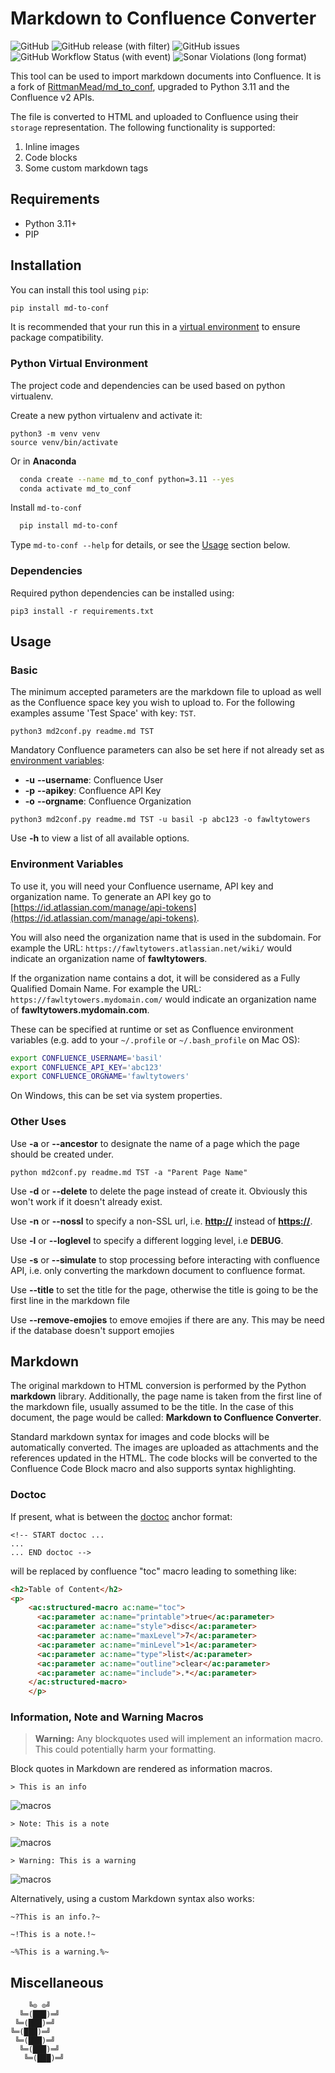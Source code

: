 # Markdown to Confluence Converter

![GitHub](https://img.shields.io/github/license/spyder007/md_to_conf)
![GitHub release (with filter)](https://img.shields.io/github/v/release/spyder007/md_to_conf)
![GitHub issues](https://img.shields.io/github/issues/spyder007/md_to_conf)
![GitHub Workflow Status (with event)](https://img.shields.io/github/actions/workflow/status/spyder007/md_to_conf/build.yml)
![Sonar Violations (long format)](https://img.shields.io/sonar/violations/spyder007_md_to_conf?server=https%3A%2F%2Fsonarcloud.io)


This tool can be used to import markdown documents into Confluence.  It is a fork of [RittmanMead/md_to_conf](https://github.com/RittmanMead/md_to_conf), upgraded to Python 3.11 and the Confluence v2 APIs.

The file is converted to HTML and uploaded to Confluence using their `storage` representation.  The following functionality is supported:

1. Inline images
2. Code blocks
3. Some custom markdown tags


## Requirements

* Python 3.11+
* PIP

## Installation

You can install this tool using `pip`:

```bash
pip install md-to-conf
```

It is recommended that your run this in a [virtual environment](#python-virtual-environment) to ensure package compatibility.

### Python Virtual Environment

The project code and dependencies can be used based on python virtualenv.

Create a new python virtualenv and activate it:

```less
python3 -m venv venv
source venv/bin/activate
```

Or in **Anaconda**

```bash
  conda create --name md_to_conf python=3.11 --yes
  conda activate md_to_conf
```

Install `md-to-conf`


```bash
  pip install md-to-conf
```

Type `md-to-conf --help` for details, or see the [Usage](#usage) section below.


### Dependencies

Required python dependencies can be installed using:

```less
pip3 install -r requirements.txt
```

## Usage

### Basic

The minimum accepted parameters are the markdown file to upload as well as the Confluence space key you wish to upload to. For the following examples assume 'Test Space' with key: `TST`.

```less
python3 md2conf.py readme.md TST
```

Mandatory Confluence parameters can also be set here if not already set as [environment variables](#environment-variables):

* **-u** **--username**: Confluence User
* **-p** **--apikey**: Confluence API Key
* **-o** **--orgname**: Confluence Organization

```less
python3 md2conf.py readme.md TST -u basil -p abc123 -o fawltytowers
```

Use **-h** to view a list of all available options.

### Environment Variables

To use it, you will need your Confluence username, API key and organization name.
To generate an API key go to [https://id.atlassian.com/manage/api-tokens](https://id.atlassian.com/manage/api-tokens).

You will also need the organization name that is used in the subdomain.
For example the URL: `https://fawltytowers.atlassian.net/wiki/` would indicate an organization name of **fawltytowers**.

If the organization name contains a dot, it will be considered as a Fully Qualified Domain Name.
For example the URL: `https://fawltytowers.mydomain.com/` would indicate an organization name of **fawltytowers.mydomain.com**.

These can be specified at runtime or set as Confluence environment variables
(e.g. add to your `~/.profile` or `~/.bash_profile` on Mac OS):

``` bash
export CONFLUENCE_USERNAME='basil'
export CONFLUENCE_API_KEY='abc123'
export CONFLUENCE_ORGNAME='fawltytowers'
```

On Windows, this can be set via system properties.

### Other Uses

Use **-a** or **--ancestor** to designate the name of a page which the page should be created under.

```less
python md2conf.py readme.md TST -a "Parent Page Name"
```

Use **-d** or **--delete** to delete the page instead of create it. Obviously this won't work if it doesn't already exist.

Use **-n** or **--nossl** to specify a non-SSL url, i.e. **<http://>** instead of **<https://>**.

Use **-l** or **--loglevel** to specify a different logging level, i.e **DEBUG**.

Use **-s** or **--simulate** to stop processing before interacting with confluence API, i.e. only
 converting the markdown document to confluence format.

Use **--title** to set the title for the page, otherwise the title is going to be the first line in the markdown file

Use **--remove-emojies** to emove emojies if there are any. This may be need if the database doesn't support emojies

## Markdown

The original markdown to HTML conversion is performed by the Python **markdown** library.
Additionally, the page name is taken from the first line of  the markdown file, usually assumed to be the title.
In the case of this document, the page would be called: **Markdown to Confluence Converter**.

Standard markdown syntax for images and code blocks will be automatically converted.
The images are uploaded as attachments and the references updated in the HTML.
The code blocks will be converted to the Confluence Code Block macro and also supports syntax highlighting.

### Doctoc

If present, what is between the [doctoc](https://github.com/thlorenz/doctoc) anchor format:

```less
<!-- START doctoc ...
...
... END doctoc -->
```

will be replaced by confluence "toc" macro leading to something like:

```html
<h2>Table of Content</h2>
<p>
    <ac:structured-macro ac:name="toc">
      <ac:parameter ac:name="printable">true</ac:parameter>
      <ac:parameter ac:name="style">disc</ac:parameter>
      <ac:parameter ac:name="maxLevel">7</ac:parameter>
      <ac:parameter ac:name="minLevel">1</ac:parameter>
      <ac:parameter ac:name="type">list</ac:parameter>
      <ac:parameter ac:name="outline">clear</ac:parameter>
      <ac:parameter ac:name="include">.*</ac:parameter>
    </ac:structured-macro>
    </p>
```

### Information, Note and Warning Macros

> **Warning:** Any blockquotes used will implement an information macro. This could potentially harm your formatting.

Block quotes in Markdown are rendered as information macros.

```less
> This is an info
```

![macros](images/infoMacro.png)

```less
> Note: This is a note
```

![macros](images/noteMacro.png)

```less
> Warning: This is a warning
```

![macros](images/warningMacro.png)

Alternatively, using a custom Markdown syntax also works:

```less
~?This is an info.?~

~!This is a note.!~

~%This is a warning.%~
```

## Miscellaneous

```less
    ╚⊙ ⊙╝
  ╚═(███)═╝
 ╚═(███)═╝
╚═(███)═╝
 ╚═(███)═╝
  ╚═(███)═╝
   ╚═(███)═╝
```
